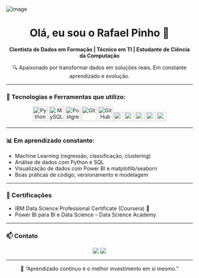 ![image](https://github.com/user-attachments/assets/6d7f1276-bd75-4de6-b3f6-f8f6e0d6fb51)<h1 align="center">Olá, eu sou o Rafael Pinho 👋</h1>

<p align="center">
  <b>Cientista de Dados em Formação | Técnico em TI | Estudante de Ciência da Computação</b>
</p>

<p align="center">
  🔍 Apaixonado por transformar dados em soluções reais. Em constante aprendizado e evolução.
</p>

---

### 🚀 Tecnologias e Ferramentas que utilizo:

<p align="center">
  <img src="https://cdn.jsdelivr.net/gh/devicons/devicon/icons/python/python-original.svg" width="40" height="40" alt="Python" />
  <img src="https://cdn.jsdelivr.net/gh/devicons/devicon/icons/mysql/mysql-original.svg" width="40" height="40" alt="MySQL" />
  <img src="https://cdn.jsdelivr.net/gh/devicons/devicon/icons/postgresql/postgresql-original.svg" width="40" height="40" alt="PostgreSQL" />
  <img src="https://cdn.jsdelivr.net/gh/devicons/devicon/icons/git/git-original.svg" width="40" height="40" alt="Git" />
  <img src="https://cdn.jsdelivr.net/gh/devicons/devicon/icons/github/github-original.svg" width="40" height="40" alt="GitHub" />
  <img src="https://img.icons8.com/color/512/power-bi.png" height="25"/>
  <img src="https://upload.wikimedia.org/wikipedia/commons/thumb/3/38/Jupyter_logo.svg/883px-Jupyter_logo.svg.png" height="25"/>
  <img src="https://img.icons8.com/?size=512&id=xSkewUSqtErH&format=png" height="25"/>
  <img src="https://vvcestudio.com.br/assetsv5/img/codigo/logonumpy.png" height="25"/>
  <img src="https://upload.wikimedia.org/wikipedia/commons/thumb/0/05/Scikit_learn_logo_small.svg/1200px-Scikit_learn_logo_small.svg.png" height="25"/>
</p>

---

### 📊 Em aprendizado constante:
- Machine Learning (regressão, classificação, clustering)
- Análise de dados com Python e SQL
- Visualização de dados com Power BI e matplotlib/seaborn
- Boas práticas de código, versionamento e modelagem

---

### 🧠 Certificações
- IBM Data Science Professional Certificate (Coursera) 📜
- Power BI para BI e Data Science – Data Science Academy

---

### 📫 Contato

<p align="center">
  <a href="mailto:rafaelppinho.ti@gmail.com"><img src="https://img.shields.io/badge/Gmail-D14836?style=flat&logo=gmail&logoColor=white"/></a>
  <a href="https://www.linkedin.com/in/rafaelppinho/" target="_blank"><img src="https://img.shields.io/badge/LinkedIn-0077B5?style=flat&logo=linkedin&logoColor=white"/></a>
</p>

---

<p align="center">
  🌱 “Aprendizado contínuo é o melhor investimento em si mesmo.”
</p>
